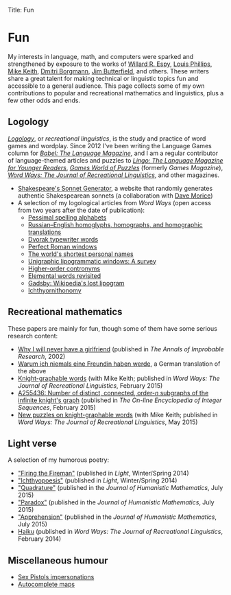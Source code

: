 Title: Fun

# Fun

My interests in language, math, and computers were sparked and
strengthened by exposure to the works of
[Willard R. Espy](https://en.wikipedia.org/wiki/Willard_R._Espy),
[Louis Phillips](https://en.wikipedia.org/wiki/Louis_Phillips_%28author%29),
[Mike Keith](https://en.wikipedia.org/wiki/Mike_Keith_%28mathematician%29),
[Dmitri Borgmann](https://en.wikipedia.org/wiki/Dmitri_Borgmann),
[Jim Butterfield](https://en.wikipedia.org/wiki/Jim_Butterfield), and
others.  These writers share a great talent for making technical or
linguistic topics fun and accessible to a general audience.  This page
collects some of my own contributions to popular and recreational
mathematics and linguistics, plus a few other odds and ends.

## Logology

*[Logology](https://en.wikipedia.org/wiki/Logology)*, or *recreational
linguistics*, is the study and practice of word games and wordplay.
Since 2012 I've been writing the Language Games column for
*[Babel: The Language Magazine](http://www.babelzine.com/)*, and I am
a regular contributor of language-themed articles and puzzles to
*[Lingo: The Language Magazine for Younger Readers](http://www.lingozine.com/)*,
*[Games World of Puzzles](http://www.gamesmagazine-online.com/)*
(formerly *Games Magazine*),
*[Word Ways: The Journal of Recreational Linguistics](http://www.wordways.com/)*,
and other magazines.

* [Shakespeare's Sonnet Generator](https://logological.org/sonnet/),
    a website that randomly generates authentic Shakespearean sonnets
    (a collaboration with
    [Dave Morice](http://www.amazon.com/Dave-Morice/e/B001K8LX2K/ref=sr_ntt_srch_lnk_4?qid=1417181543&sr=8-4))
* A selection of my logological articles from *Word Ways* (open access from two years after the date of publication):
    - [Pessimal spelling alphabets](http://digitalcommons.butler.edu/cgi/viewcontent.cgi?article=5233&context=wordways)
    - [Russian–English homoglyphs, homographs, and homographic translations](http://digitalcommons.butler.edu/cgi/viewcontent.cgi?article=5241&context=wordways)
    - [Dvorak typewriter words](http://digitalcommons.butler.edu/cgi/viewcontent.cgi?article=5272&context=wordways)
    - [Perfect Roman windows](http://digitalcommons.butler.edu/cgi/viewcontent.cgi?article=5290&context=wordways)
    - [The world's shortest personal names](http://digitalcommons.butler.edu/cgi/viewcontent.cgi?article=5327&context=wordways)
    - [Unigraphic lipogrammatic windows: A survey](http://digitalcommons.butler.edu/cgi/viewcontent.cgi?article=5324&context=wordways)
    - [Higher-order contronyms](http://digitalcommons.butler.edu/cgi/viewcontent.cgi?article=5341&context=wordways)
    - [Elemental words revisited](http://digitalcommons.butler.edu/cgi/viewcontent.cgi?article=5375&context=wordways)
    - [Gadsby: Wikipedia's lost lipogram](http://digitalcommons.butler.edu/cgi/viewcontent.cgi?article=5419&context=wordways)
    - [Ichthyornithonomy](http://digitalcommons.butler.edu/cgi/viewcontent.cgi?article=5444&context=wordways)

## Recreational mathematics

These papers are mainly for fun, though some of them have some serious research content:

* [Why I will never have a girlfriend](/girlfriend.html) (published in *The Annals of Improbable Research*, 2002)
* [Warum ich niemals eine Freundin haben werde](/freundin.html), a German translation of the above
* [Knight-graphable words](http://digitalcommons.butler.edu/cgi/viewcontent.cgi?article=5379&context=wordways) (with Mike Keith; published in *Word Ways: The Journal of Recreational Linguistics*, February 2015)
* [A255436: Number of distinct, connected, order-*n* subgraphs of the infinite knight's graph](https://oeis.org/A255436) (published in *The On-line Encyclopedia of Integer Sequences*, February 2015)
* [New puzzles on knight-graphable words](http://digitalcommons.butler.edu/cgi/viewcontent.cgi?article=5405&context=wordways) (with Mike Keith; published in *Word Ways: The Journal of Recreational Linguistics*, May 2015)

## Light verse

A selection of my humorous poetry:

* ["Firing the Fireman"](http://lightpoetrymagazine.com/revamp/tristan-miller-winterspring-14/)
  (published in *Light*, Winter/Spring 2014)
* ["Ichthyopoesis"](http://lightpoetrymagazine.com/revamp/tristan-miller-winterspring-14/)
  (published in *Light*, Winter/Spring 2014)
* ["Quadrature"](http://scholarship.claremont.edu/cgi/viewcontent.cgi?article=1212&context=jhm) (published in the *Journal of Humanistic Mathematics*, July 2015)
* ["Paradox"](http://scholarship.claremont.edu/cgi/viewcontent.cgi?article=1212&context=jhm) (published in the *Journal of Humanistic Mathematics*, July 2015)
* ["Apprehension"](http://scholarship.claremont.edu/cgi/viewcontent.cgi?article=1212&context=jhm) (published in the *Journal of Humanistic Mathematics*, July 2015)
* [Haiku](/haiku.html) (published in *Word Ways: The Journal of Recreational Linguistics*, February 2014)

## Miscellaneous humour

* [Sex Pistols impersonations](/sex_pistols.html)
* [Autocomplete maps](/autocomplete.html)


